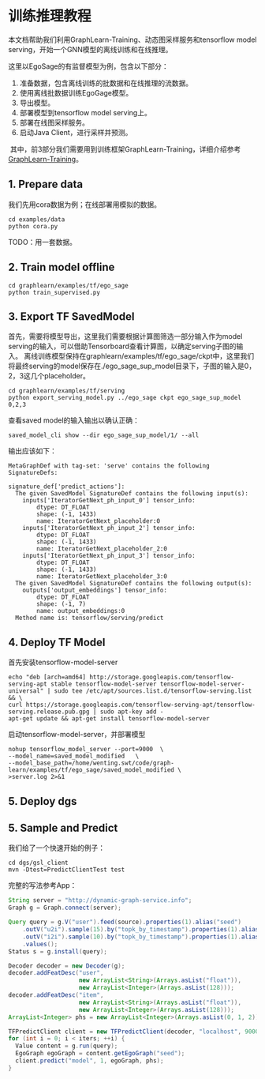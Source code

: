# 训练推理教程

本文档帮助我们利用GraphLearn-Training、动态图采样服务和tensorflow model serving，开始一个GNN模型的离线训练和在线推理。

这里以EgoSage的有监督模型为例，包含以下部分：
1. 准备数据，包含离线训练的批数据和在线推理的流数据。
2. 使用离线批数据训练EgoGage模型。
3. 导出模型。
4. 部署模型到tensorflow model serving上。
5. 部署在线图采样服务。
6. 启动Java Client，进行采样并预测。

 其中，前3部分我们需要用到训练框架GraphLearn-Training，详细介绍参考[GraphLearn-Training](../gl/intro.md)。

## 1. Prepare data
我们先用cora数据为例；在线部署用模拟的数据。
```shell
cd examples/data
python cora.py
```

TODO：用一套数据。

## 2. Train model offline
```shell
cd graphlearn/examples/tf/ego_sage
python train_supervised.py
```

## 3. Export TF SavedModel
首先，需要将模型导出，这里我们需要根据计算图筛选一部分输入作为model serving的输入，可以借助Tensorboard查看计算图，以确定serving子图的输入。
离线训练模型保持在graphlearn/examples/tf/ego_sage/ckpt中，这里我们将最终serving的model保存在./ego_sage_sup_model目录下，子图的输入是0，2，3这几个placeholder。
```shell
cd graphlearn/examples/tf/serving
python export_serving_model.py ../ego_sage ckpt ego_sage_sup_model 0,2,3
```

查看saved model的输入输出以确认正确：
```shell
saved_model_cli show --dir ego_sage_sup_model/1/ --all
```
输出应该如下：
```
MetaGraphDef with tag-set: 'serve' contains the following SignatureDefs:

signature_def['predict_actions']:
  The given SavedModel SignatureDef contains the following input(s):
    inputs['IteratorGetNext_ph_input_0'] tensor_info:
        dtype: DT_FLOAT
        shape: (-1, 1433)
        name: IteratorGetNext_placeholder:0
    inputs['IteratorGetNext_ph_input_2'] tensor_info:
        dtype: DT_FLOAT
        shape: (-1, 1433)
        name: IteratorGetNext_placeholder_2:0
    inputs['IteratorGetNext_ph_input_3'] tensor_info:
        dtype: DT_FLOAT
        shape: (-1, 1433)
        name: IteratorGetNext_placeholder_3:0
  The given SavedModel SignatureDef contains the following output(s):
    outputs['output_embeddings'] tensor_info:
        dtype: DT_FLOAT
        shape: (-1, 7)
        name: output_embeddings:0
  Method name is: tensorflow/serving/predict
```

## 4. Deploy TF Model
首先安装tensorflow-model-server
```shell
echo "deb [arch=amd64] http://storage.googleapis.com/tensorflow-serving-apt stable tensorflow-model-server tensorflow-model-server-universal" | sudo tee /etc/apt/sources.list.d/tensorflow-serving.list && \
curl https://storage.googleapis.com/tensorflow-serving-apt/tensorflow-serving.release.pub.gpg | sudo apt-key add -
apt-get update && apt-get install tensorflow-model-server
```
启动tensorflow-model-server，并部署模型
```shell
nohup tensorflow_model_server --port=9000  \
--model_name=saved_model_modified   \
--model_base_path=/home/wenting.swt/code/graph-learn/examples/tf/ego_sage/saved_model_modified \
>server.log 2>&1
```

## 5. Deploy dgs

## 5. Sample and Predict
我们给了一个快速开始的例子：
```
cd dgs/gsl_client
mvn -Dtest=PredictClientTest test
```

完整的写法参考App：
```java
String server = "http://dynamic-graph-service.info";
Graph g = Graph.connect(server);

Query query = g.V("user").feed(source).properties(1).alias("seed")
    .outV("u2i").sample(15).by("topk_by_timestamp").properties(1).alias("hop1")
    .outV("i2i").sample(10).by("topk_by_timestamp").properties(1).alias("hop2")
    .values();
Status s = g.install(query);

Decoder decoder = new Decoder(g);
decoder.addFeatDesc("user",
                    new ArrayList<String>(Arrays.asList("float")),
                    new ArrayList<Integer>(Arrays.asList(128)));
decoder.addFeatDesc("item",
                    new ArrayList<String>(Arrays.asList("float")),
                    new ArrayList<Integer>(Arrays.asList(128)));
ArrayList<Integer> phs = new ArrayList<Integer>(Arrays.asList(0, 1, 2));

TFPredictClient client = new TFPredictClient(decoder, "localhost", 9000);
for (int i = 0; i < iters; ++i) {
  Value content = g.run(query);
  EgoGraph egoGraph = content.getEgoGraph("seed");
  client.predict("model", 1, egoGraph, phs);
}
```
